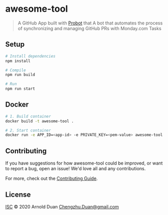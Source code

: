 # awesome-tool

> A GitHub App built with [Probot](https://github.com/probot/probot) that A bot that automates the process of synchronizing and managing GitHub PRs with Monday.com Tasks

## Setup

```sh
# Install dependencies
npm install

# Compile
npm run build

# Run
npm run start
```

## Docker

```sh
# 1. Build container
docker build -t awesome-tool .

# 2. Start container
docker run -e APP_ID=<app-id> -e PRIVATE_KEY=<pem-value> awesome-tool
```

## Contributing

If you have suggestions for how awesome-tool could be improved, or want to report a bug, open an issue! We'd love all and any contributions.

For more, check out the [Contributing Guide](CONTRIBUTING.md).

## License

[ISC](LICENSE) © 2020 Arnold Duan <Chengzhu.Duan@gmail.com>
